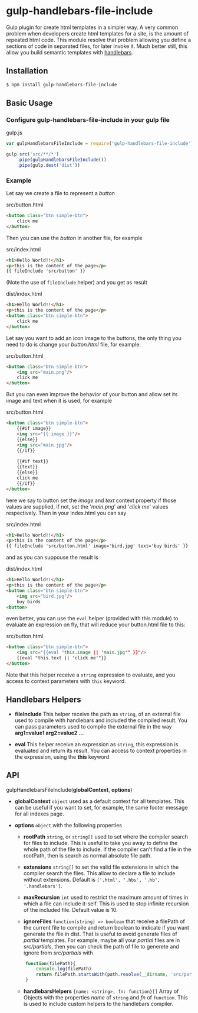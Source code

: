 # gulp-handlebars-file-include

Gulp plugin for create html templates in a simpler way.
A very common problem when developers create html templates for a site, is the amount of repeated html code. 
This module resolve that problem allowing you define a sections of code in separated files, for later invoke it. Much better still, this allow you build semantic templates with [handlebars](http://handlebarsjs.com/).


## Installation

```sh
$ npm install gulp-handlebars-file-include
```

## Basic Usage

### Configure gulp-handlebars-file-include in your gulp file

gulp.js
```javascript
var gulpHandlebarsFileInclude = require('gulp-handlebars-file-include');

gulp.src('src/**/*')
    .pipe(gulpHandlebarsFileInclude())
    .pipe(gulp.dest('dist'))
```

### Example
Let say we create a file to represent a _button_

src/button.html
```html
<button class="btn simple-btn">
    click me
</button>
```

Then you can use the _button_ in another file, for example

src/index.html
```html
<h1>Hello World!!</h1>
<p>this is the content of the page</p>
{{ fileInclude 'src/button' }}
```
(Note the use of `fileInclude` helper)
and you get as result

dist/index.html
```html
<h1>Hello World!!</h1>
<p>this is the content of the page</p>
<button class="btn simple-btn">
    click me
</button>
```

Let say you want to add an icon image to the buttons, the only thing you need to do is change your _button.html_ file, for example.

src/button.html
```html
<button class="btn simple-btn">
    <img src="main.png"/>
    click me
</button>
```

But you can even improve the behavior of your button and allow set its image and text when it is used, for example

src/button.html
```html
<button class="btn simple-btn">
    {{#if image}}
    <img src="{{ image }}"/>
    {{else}}
    <img src="main.jpg"/>
    {{/if}}
    
    {{#if text}}
    {{text}}
    {{else}}
    click me
    {{/if}}
</button>
```

here we say to button set the _image_ and _text_ context property if those values are supplied, if not, set the '_main.png_' and '_click me_' values respectively.
Then in your index.html you can say

src/index.html
```html
<h1>Hello World!!</h1>
<p>this is the content of the page</p>
{{ fileInclude 'src/button.html' image='bird.jpg' text='buy birds' }}
```

and as you can suppouse the result is

dist/index.html
```html
<h1>Hello World!!</h1>
<p>this is the content of the page</p>
<button class="btn simple-btn">
    <img src="bird.jpg"/>
    buy birds
<button>
```

even better, you can use the `eval` helper (provided with this module) to evaluate an expression on fly, that will reduce your button.html file to this:

src/button.html
```html
<button class="btn simple-btn">
    <img src="{{eval "this.image || 'main.jpg'" }}"/>
    {{eval "this.text || 'click me'"}}
</button>
```

Note that this helper receive a `string` expression to evaluate, and you access to context parameters with `this` keyword. 



## Handlebars Helpers
* **fileInclude**
This helper receive the path as `string`, of an external file used to compile with handlebars and included the compiled result.
You can pass parameters used to compile the external file in the way **arg1=value1 arg2=value2 ...**

* **eval**
This helper receive an expression as `string`, this expression is evaluated and return its result.
You can access to context properties in the expression, using the **this** keyword

## API
gulpHandlebarsFileInclude(**globalContext**, **options**)

* **globalContext**
`object` used as a default context for all templates.
This can be useful if you want to set, for example, the same footer message for all indexes page.

* **options**
`object` with the following properties

    - **rootPath**
`string`, or `string[]` used to set where the compiler search for files to include.
This is useful to take you away to define the whole path of the file to include.
If the compiler can't find a file in the rootPath, then is search as normal absolute file path.

    - **extensions**
`string[]` to set the valid file extensions in which the compiler search the files. 
This allow to declare a file to include without extensions.
Default is `['.html', '.hbs', '.hb', '.handlebars']`.

    - **maxRecursion**
`int` used to restrict the maximum amount of times in which a file can include it-self. 
This is used to stop infinite recursion of the included file.
Default value is 10.

    - **ignoreFiles**
`function(string) => boolean` that receive a filePath of the current file to compile and return boolean to indicate if you want generate the file in dist.
That is useful to avoid generate files of _partial_ templates.
For example, maybe all your _partial_ files are in _src/partials_, then you can check the path of file to generete and ignore from _src/partials_ with 
    ```javascript
        function(filePath){
            console.log(filePath)
            return filePath.startsWith(path.resolve(__dirname, 'src/partials'));
        }
    ```

    - **handlebarsHelpers**
`{name: <string>, fn: function}[]`
Array of Objects with the properties _name_ of `string` and _fn_ of `function`.
This is used to include custom helpers to the handlebars compiler.
